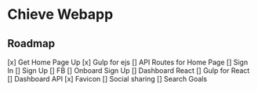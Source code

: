 # Chieve Webapp


## Roadmap
[x] Get Home Page Up
[x] Gulp for ejs
[] API Routes for Home Page
	[] Sign In
	[] Sign Up
	[] FB
	[] Onboard Sign Up
[] Dashboard React
	[] Gulp for React
[] Dashboard API
[x] Favicon
[] Social sharing
[] Search Goals

